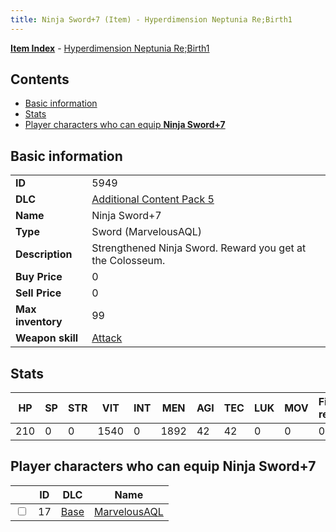 ```yaml
---
title: Ninja Sword+7 (Item) - Hyperdimension Neptunia Re;Birth1
---
```


[**Item Index**](/neptunia/rb1/item/index.html) - [Hyperdimension Neptunia Re;Birth1](/neptunia/rb1)

## Contents

- [Basic information](#basic-information)
- [Stats](#stats)
- [Player characters who can equip **Ninja Sword+7**](#player-characters-who-can-equip-ninja-sword-7)
## Basic information

|   |   |
| -- | -- |
| **ID** | 5949 |
| **DLC** | [Additional Content Pack 5](/neptunia/rb1/dlc/14-pack5.html) |
| **Name** | Ninja Sword+7 |
| **Type** | Sword (MarvelousAQL) |
| **Description** | Strengthened Ninja Sword. Reward you get at the Colosseum. |
| **Buy Price** | 0 |
| **Sell Price** | 0 |
| **Max inventory** | 99 |
| **Weapon skill** | [Attack](/neptunia/rb1/skill/1-2601-attack.html) |


## Stats

| HP | SP | STR | VIT | INT | MEN | AGI | TEC | LUK | MOV | Fire res. | Ice res. | Wind res. | Lightning res. |
| -- | -- | --- | --- | --- | --- | --- | --- | --- | --- | --------- | -------- | --------- | -------------- |
| 210 | 0 | 0 | 1540 | 0 | 1892 | 42 | 42 | 0 | 0 | 0 | 0 | 0 | 0 |


## Player characters who can equip **Ninja Sword+7**

|    | ID | DLC | Name |
| -- | -- | --- | ---- |
| <input type="checkbox" id="rb1-player-1-17" class="trackbox" /> | 17 | [Base](/neptunia/rb1/dlc/1-base.html) | [MarvelousAQL](/neptunia/rb1/player/1-17-marvelousaql.html) |
